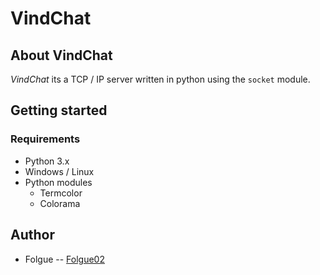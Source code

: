 # VindChat

## About VindChat
*VindChat* its a TCP / IP server written in python using the `socket` module.

## Getting started

### Requirements
- Python 3.x
- Windows / Linux
- Python modules
    - Termcolor
    - Colorama
    
## Author
- Folgue -- [Folgue02](https://www.github.com/Folgue02)